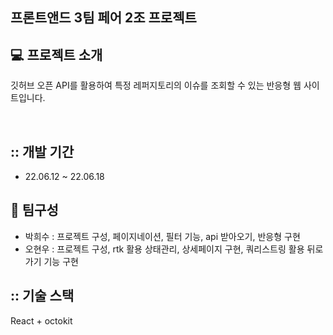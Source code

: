 ## 프론트앤드 3팀 페어 2조 프로젝트 

## :computer: 프로젝트 소개 
깃허브 오픈 API를 활용하여 특정 레퍼지토리의 이슈를 조회할 수 있는 반응형 웹 사이트입니다. 

<br>

## :: 개발 기간 
- 22.06.12 ~ 22.06.18
  
## :couple: 팀구성
- 박희수 : 프로젝트 구성, 페이지네이션, 필터 기능, api 받아오기, 반응형 구현
- 오현우 : 프로젝트 구성, rtk 활용 상태관리, 상세페이지 구현, 쿼리스트링 활용 뒤로가기 기능 구현

## :: 기술 스택 
React + octokit 

